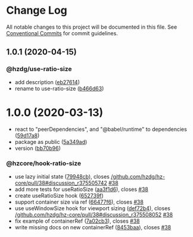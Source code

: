 # Change Log

All notable changes to this project will be documented in this file.
See [Conventional Commits](https://conventionalcommits.org) for commit guidelines.

## 1.0.1 (2020-04-15)


### @hzdg/use-ratio-size

* add description ([eb27614](https://github.com/hzdg/hz-core/commit/eb27614))
* rename to use-ratio-size ([b466d63](https://github.com/hzdg/hz-core/commit/b466d63))


# 1.0.0 (2020-03-13)


* react to "peerDependencies", and "@babel/runtime" to dependencies ([59d17a8](https://github.com/hzdg/hz-core/commit/59d17a8))
* package as public ([5a349ad](https://github.com/hzdg/hz-core/commit/5a349ad))
* version ([bb70b96](https://github.com/hzdg/hz-core/commit/bb70b96))

### @hzcore/hook-ratio-size

* use lazy initial state ([79948cb](https://github.com/hzdg/hz-core/commit/79948cb)), closes [/github.com/hzdg/hz-core/pull/38#discussion_r375505742](https://github.com//github.com/hzdg/hz-core/pull/38/issues/discussion_r375505742) [#38](https://github.com/hzdg/hz-core/issues/38)
* add more tests for useRatioSize ([aa3f1d6](https://github.com/hzdg/hz-core/commit/aa3f1d6)), closes [#38](https://github.com/hzdg/hz-core/issues/38)
* create useRatioSize hook ([652739f](https://github.com/hzdg/hz-core/commit/652739f))
* support container size via ref ([66477f6](https://github.com/hzdg/hz-core/commit/66477f6)), closes [#38](https://github.com/hzdg/hz-core/issues/38)
* use useWindowSize hook for viewport sizing ([def72b4](https://github.com/hzdg/hz-core/commit/def72b4)), closes [/github.com/hzdg/hz-core/pull/38#discussion_r375508052](https://github.com//github.com/hzdg/hz-core/pull/38/issues/discussion_r375508052) [#38](https://github.com/hzdg/hz-core/issues/38)
* fix example of containerRef ([7a02cb3](https://github.com/hzdg/hz-core/commit/7a02cb3)), closes [#38](https://github.com/hzdg/hz-core/issues/38)
* write missing docs on new containerRef ([8453baa](https://github.com/hzdg/hz-core/commit/8453baa)), closes [#38](https://github.com/hzdg/hz-core/issues/38)
